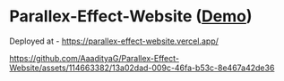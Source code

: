 # Parallex-Effect-Website (<a href = "https://parallex-effect-website.vercel.app/" >Demo</a>)

Deployed at - https://parallex-effect-website.vercel.app/




https://github.com/AaadityaG/Parallex-Effect-Website/assets/114663382/13a02dad-009c-46fa-b53c-8e467a42de36

